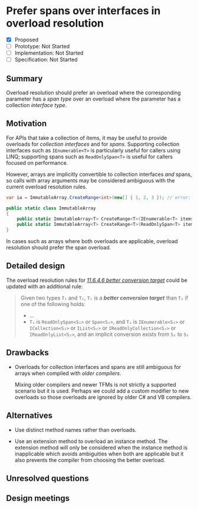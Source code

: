 # Prefer spans over interfaces in overload resolution

* [x] Proposed
* [ ] Prototype: Not Started
* [ ] Implementation: Not Started
* [ ] Specification: Not Started

## Summary
[summary]: #summary

Overload resolution should prefer an overload where the corresponding parameter has a *span type* over an overload where the parameter has a collection *interface type*.

## Motivation
[motivation]: #motivation

For APIs that take a collection of items, it may be useful to provide overloads for *collection interfaces* and for *spans*. Supporting collection interfaces such as `IEnumerable<T>` is particularly useful for callers using LINQ; supporting spans such as `ReadOnlySpan<T>` is useful for callers focused on performance.

However, arrays are implicitly convertible to collection interfaces *and* spans, so calls with array arguments may be considered ambiguous with the current overload resolution rules.

```C#
var ia = ImmutableArray.CreateRange<int>(new[] { 1, 2, 3 }); // error: CreateRange() is ambiguous

public static class ImmutableArray
{
    public static ImmutableArray<T> CreateRange<T>(IEnumerable<T> items) { ... }
    public static ImmutableArray<T> CreateRange<T>(ReadOnlySpan<T> items) { ... }
}
```

In cases such as arrays where both overloads are applicable, overload resolution should prefer the span overload.

## Detailed design
[design]: #detailed-design

The overload resolution rules for [*11.6.4.6 better conversion target*](https://github.com/dotnet/csharpstandard/blob/standard-v6/standard/expressions.md#11646-better-conversion-target) could be updated with an additional rule:

> Given two types `T₁` and `T₂`, `T₁` is a ***better conversion target*** than `T₂` if one of the following holds:
> 
> - ...
> - `T₁` is `ReadOnlySpan<S₁>` or `Span<S₁>`, and `T₂` is `IEnumerable<S₂>` or `ICollection<S₂>` or `IList<S₂>` or `IReadOnlyCollection<S₂>` or `IReadOnlyList<S₂>`, and an implicit conversion exists from `S₂` to `S₁`

## Drawbacks
[drawbacks]: #drawbacks

- Overloads for collection interfaces and spans are still ambiguous for arrays when compiled with *older compilers*.

  Mixing older compilers and newer TFMs is not strictly a supported scenario but it is used. Perhaps we could add a custom modifier to new overloads so those overloads are ignored by older C# and VB compilers.

## Alternatives
[alternatives]: #alternatives

- Use distinct method names rather than overloads.

- Use an extension method to overload an instance method. The extension method will only be considered when the instance method is inapplicable which avoids ambiguities when both are applicable but it also prevents the compiler from choosing the better overload.

## Unresolved questions
[unresolved]: #unresolved-questions

## Design meetings
